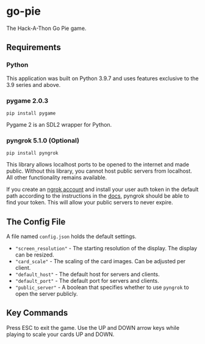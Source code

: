# go-pie
The Hack-A-Thon Go Pie game.

## Requirements

### Python
This application was built on Python 3.9.7 and uses features exclusive to the 3.9 series and above.

### pygame 2.0.3
`pip install pygame`

Pygame 2 is an SDL2 wrapper for Python.

### pyngrok 5.1.0 (Optional)
`pip install pyngrok`

This library allows localhost ports to be opened to the internet and made public.
Without this library, you cannot host public servers from localhost.
All other functionality remains available.

If you create an [ngrok account](https://ngrok.com/) and install your user auth token in the default path
according to the instructions in the [docs](https://ngrok.com/docs#getting-started-authtoken),
pyngrok should be able to find your token. This will allow your public servers to never expire.


## The Config File
A file named `config.json` holds the default settings.

- `"screen_resolution"` - The starting resolution of the display. The display can be resized.
- `"card_scale"` - The scaling of the card images. Can be adjusted per client.
- `"default_host"` - The default host for servers and clients.
- `"default_port"` - The default port for servers and clients.
- `"public_server"` - A boolean that specifies whether to use `pyngrok` to open the server publicly.

## Key Commands
Press ESC to exit the game.
Use the UP and DOWN arrow keys while playing to scale your cards UP and DOWN.
